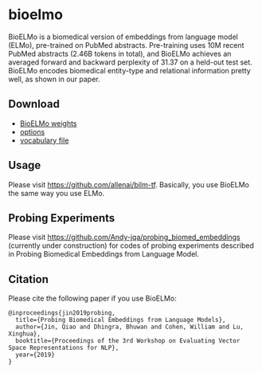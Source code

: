 # bioelmo
BioELMo is a biomedical version of embeddings from language model (ELMo), pre-trained on PubMed abstracts. Pre-training uses 10M recent PubMed abstracts (2.46B tokens in total), and BioELMo achieves an averaged forward and backward perplexity of 31.37 on a held-out test set. BioELMo encodes biomedical entity-type and relational information pretty well, as shown in our paper.

## Download
- [BioELMo weights](https://drive.google.com/file/d/1CHRd5YQrt3ys64WfJkJR1KX72-2CaT4I/view?usp=sharing)
- [options](https://drive.google.com/file/d/19sLZ1NhUtD_bMgTstSRWoVDx6Vm-T8Qt/view?usp=sharing)
- [vocabulary file](https://drive.google.com/file/d/15cXEVoRhUQ9oBnHVFP3nx6GQozczgxgP/view?usp=sharing)

## Usage
Please visit https://github.com/allenai/bilm-tf. Basically, you use BioELMo the same way you use ELMo.

## Probing Experiments
Please visit https://github.com/Andy-jqa/probing_biomed_embeddings (currently under construction) for codes of probing experiments described in Probing Biomedical Embeddings from Language Model.

## Citation
Please cite the following paper if you use BioELMo:
```
@inproceedings{jin2019probing,
  title={Probing Biomedical Embeddings from Language Models},
  author={Jin, Qiao and Dhingra, Bhuwan and Cohen, William and Lu, Xinghua},
  booktitle={Proceedings of the 3rd Workshop on Evaluating Vector Space Representations for NLP},
  year={2019}
}
```
